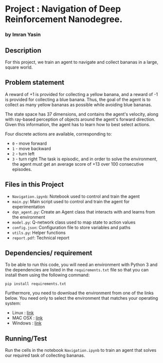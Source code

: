 # Project : Navigation of Deep Reinforcement Nanodegree.
### by Imran Yasin

## Description 
For this project, we train an agent to navigate and collect bananas in a large, 
square world.

## Problem statement 
A reward of +1 is provided for collecting a yellow banana, and a reward of -1 is provided 
for collecting a blue banana. Thus, the goal of the agent is to collect 
as many yellow bananas as possible while avoiding blue bananas.

The state space has 37 dimensions, and contains the agent's velocity, along
with ray-based perception of objects around the agent's forward
direction. Given this information, the agent has to learn how to best select 
actions. 

Four discrete actions are available, corresponding to: 
- `0` - move forward
- `1` - move backward
- `2` - turn left
- `3` - turn right
The task is episodic, and in order to solve the environment, the 
agent must get an average score of +13 over 100 consecutive episodes.

## Files in this Project

- `Navigation.ipynb`: Notebook used to control and train the agent 
- `main.py`: Main script used to control and train the agent for experimentation
- `dqn_agent.py`: Create an Agent class that interacts with and learns from the environment 
- `model.py`: Q-network class used to map state to action values 
- `config.json`: Configuration file to store variables and paths
- `utils.py`: Helper functions 
- `report.pdf`: Technical report 

## Dependencies/ requirement

To be able to run this code, you will need an environment with Python 3 and 
the dependencies are listed in the `requirements.txt` file so that you can install them
using the following command: 
```
pip install requirements.txt
``` 

Furthermore, you need to download the environment from one of the links below. You need only to select
the environment that matches your operating system:
- Linux : [link](https://s3-us-west-1.amazonaws.com/udacity-drlnd/P1/Banana/Banana_Linux.zip)
- MAC OSX : [link](https://s3-us-west-1.amazonaws.com/udacity-drlnd/P1/Banana/Banana.app.zip)
- Windows : [link](https://s3-us-west-1.amazonaws.com/udacity-drlnd/P1/Banana/Banana_Windows_x86_64.zip)

## Running/Test
Run the cells in the notebook `Navigation.ipynb` to train an agent that solves our required
task of collecting bananas.